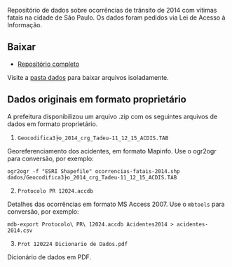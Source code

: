 Repositório de dados sobre ocorrências de trânsito de 2014 com vítimas fatais na cidade de São Paulo. Os dados foram pedidos via Lei de Acesso à Informação.

## Baixar

* [Repositório completo](https://github.com/codigourbano/ocorrencias-fatais-sp/archive/master.zip)

Visite a [pasta dados](https://github.com/codigourbano/ocorrencias-fatais-sp/tree/master/dados) para baixar arquivos isoladamente.

## Dados originais em formato proprietário

A prefeitura disponibilizou um arquivo .zip com os seguintes arquivos de dados em formato proprietário.

1) `GeocodificaЗ╞o_2014_crg_Tadeu-11_12_15_ACDIS.TAB`

Georeferenciamento dos acidentes, em formato Mapinfo. Use o ogr2ogr para conversão, por exemplo:

    ogr2ogr -f "ESRI Shapefile" ocorrencias-fatais-2014.shp dados/GeocodificaЗ╞o_2014_crg_Tadeu-11_12_15_ACDIS.TAB


2) `Protocolo PR 12024.accdb`

Detalhes das ocorrências em formato MS Access 2007. Use o `mbtools` para conversão, por exemplo:

    mdb-export Protocolo\ PR\ 12024.accdb Acidentes2014 > acidentes-2014.csv

3) `Prot 120224 Dicionario de Dados.pdf`

Dicionário de dados em PDF.
